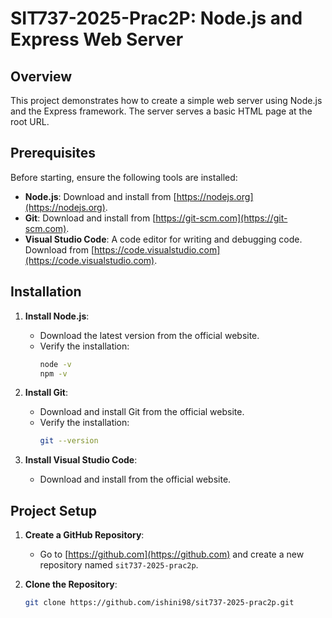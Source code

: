 # SIT737-2025-Prac2P: Node.js and Express Web Server

## Overview

This project demonstrates how to create a simple web server using Node.js and the Express framework. The server serves a basic HTML page at the root URL.

## Prerequisites

Before starting, ensure the following tools are installed:

- **Node.js**: Download and install from [https://nodejs.org](https://nodejs.org).
- **Git**: Download and install from [https://git-scm.com](https://git-scm.com).
- **Visual Studio Code**: A code editor for writing and debugging code. Download from [https://code.visualstudio.com](https://code.visualstudio.com).

## Installation

1. **Install Node.js**:

   - Download the latest version from the official website.
   - Verify the installation:
     ```bash
     node -v
     npm -v
     ```

2. **Install Git**:

   - Download and install Git from the official website.
   - Verify the installation:
     ```bash
     git --version
     ```

3. **Install Visual Studio Code**:
   - Download and install from the official website.

## Project Setup

1. **Create a GitHub Repository**:

   - Go to [https://github.com](https://github.com) and create a new repository named `sit737-2025-prac2p`.

2. **Clone the Repository**:
   ```bash
   git clone https://github.com/ishini98/sit737-2025-prac2p.git
   ```
